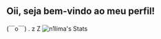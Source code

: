 ## Oii, seja bem-vindo ao meu perfil!
(￣o￣) . z Z
![n1lima's Stats](https://github-readme-stats.vercel.app/api?username=n1lima&theme=tokyonight&show_icons=true&hide_border=true&count_private=true)
